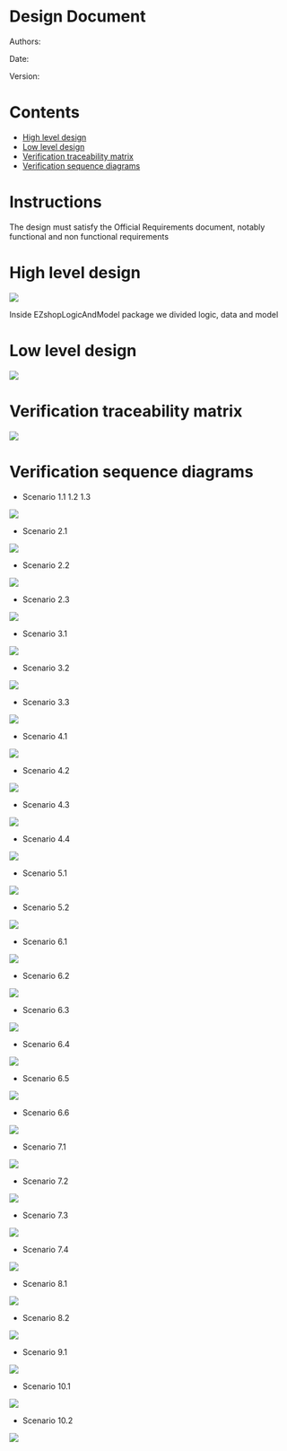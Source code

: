# Design Document

Authors:

Date:

Version:

# Contents

- [High level design](#package-diagram)
- [Low level design](#class-diagram)
- [Verification traceability matrix](#verification-traceability-matrix)
- [Verification sequence diagrams](#verification-sequence-diagrams)

# Instructions

The design must satisfy the Official Requirements document, notably functional and non functional requirements

# High level design

![](Images/design/high_level.png)

Inside EZshopLogicAndModel package we divided logic, data and model

# Low level design

![](Images/design/class_diagram.png)

# Verification traceability matrix

![](Images/design/matrix.png)

# Verification sequence diagrams

- Scenario 1.1 1.2 1.3

![](Images/design/1.png)

- Scenario 2.1

![](Images/design/2.1.png)

- Scenario 2.2

![](Images/design/2.2.png)

- Scenario 2.3

![](Images/design/2.3.png)

- Scenario 3.1

![](Images/design/3.1.png)

- Scenario 3.2

![](Images/design/3.2.png)

- Scenario 3.3

![](Images/design/3.3.png)

- Scenario 4.1

![](Images/design/4.1.png)

- Scenario 4.2

![](Images/design/4.2.png)

- Scenario 4.3

![](Images/design/4.3.png)

- Scenario 4.4

![](Images/design/4.4.png)

- Scenario 5.1

![](Images/design/5.1.png)

- Scenario 5.2

![](Images/design/5.2.png)

- Scenario 6.1

![](Images/design/6.1.png)

- Scenario 6.2

![](Images/design/6.2.png)

- Scenario 6.3

![](Images/design/6.3.png)

- Scenario 6.4

![](Images/design/6.4.png)

- Scenario 6.5

![](Images/design/6.5.png)

- Scenario 6.6

![](Images/design/6.6.png)

- Scenario 7.1

![](Images/design/7.1.png)

- Scenario 7.2

![](Images/design/7.2.png)

- Scenario 7.3

![](Images/design/7.3.png)

- Scenario 7.4

![](Images/design/7.4.png)

- Scenario 8.1

![](Images/design/8.1.png)

- Scenario 8.2

![](Images/design/8.2.png)

- Scenario 9.1

![](Images/design/9.1.png)

- Scenario 10.1

![](Images/design/10.1.png)

- Scenario 10.2

![](Images/design/10.2.png)
